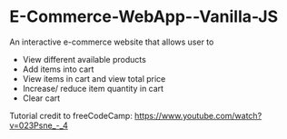 # E-Commerce-WebApp--Vanilla-JS

An interactive e-commerce website that allows user to 
- View different available products
- Add items into cart
- View items in cart and view total price
- Increase/ reduce item quantity in cart 
- Clear cart 

Tutorial credit to freeCodeCamp: https://www.youtube.com/watch?v=023Psne_-_4
